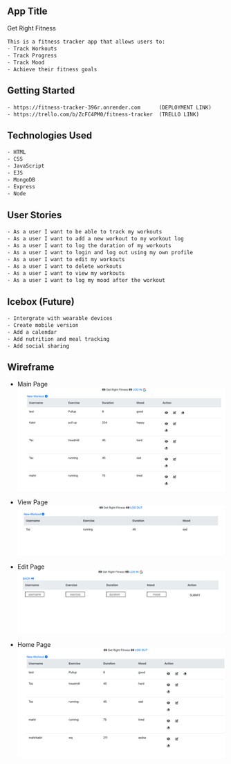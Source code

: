 ## App Title

Get Right Fitness

    This is a fitness tracker app that allows users to:
    - Track Workouts
    - Track Progress
    - Track Mood
    - Achieve their fitness goals

## Getting Started

    - https://fitness-tracker-396r.onrender.com      (DEPLOYMENT LINK)
    - https://trello.com/b/ZcFC4PM0/fitness-tracker  (TRELLO LINK)


## Technologies Used
    - HTML
    - CSS
    - JavaScript
    - EJS
    - MongoDB
    - Express
    - Node

## User Stories
    - As a user I want to be able to track my workouts
    - As a user I want to add a new workout to my workout log
    - As a user I want to log the duration of my workouts
    - As a user I want to login and log out using my own profile
    - As a user I want to edit my workouts
    - As a user I want to delete workouts
    - As a user I want to view my workouts
    - As a user I want to log my mood after the workout


## Icebox (Future)

    - Intergrate with wearable devices
    - Create mobile version
    - Add a calendar
    - Add nutrition and meal tracking
    - Add social sharing


## Wireframe
- Main Page
![Alt text](<images/![Alt text1](images:Wireframe.png).png>)


- View Page
![Alt text](<images/![Alt text4](images:Wireframe.png).png>)


- Edit Page
![Alt text](<images/![Alt text2](images:Wireframe.png).png>)

- Home Page
![Alt text](<images/![Alt text3](images:Wireframe.png).png>)
